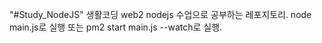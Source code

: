 "#Study_NodeJS" 
생활코딩 web2 nodejs 수업으로 공부하는 레포지토리.
node main.js로 실행 또는 pm2 start main.js --watch로 실행.
